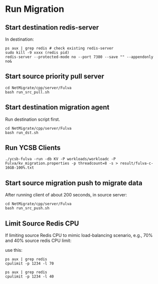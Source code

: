 # Run Migration  

## Start destination redis-server 
In destination:
```
ps aux | grep redis # check existing redis-server
sudo kill -9 xxxx (redis pid)
redis-server --protected-mode no --port 7380 --save "" --appendonly no&
```

## Start source priority pull server
```
cd NetMigrate/cpp/server/Fulva
bash run_src_pull.sh
```

## Start destination migration agent
Run destination script first.
```
cd NetMigrate/cpp/server/Fulva
bash run_dst.sh
```


## Run YCSB Clients
```
./ycsb-fulva -run -db KV -P workloads/workloadc -P Fulva/kv_migration.properties -p threadcount=8 -s > result/fulva-c-16GB-100%.txt
```

## Start source migration push to migrate data

After running client of about 200 seconds, in source server:
```
cd NetMigrate/cpp/server/Fulva
bash run_src_push.sh
```

## Limit Source Redis CPU
If limiting source Redis CPU to mimic load-balancing scenario, e.g., 70% and 40% source redis CPU limit:

use this:
```
ps aux | grep redis
cpulimit -p 1234 -l 70
```

```
ps aux | grep redis
cpulimit -p 1234 -l 40
```

